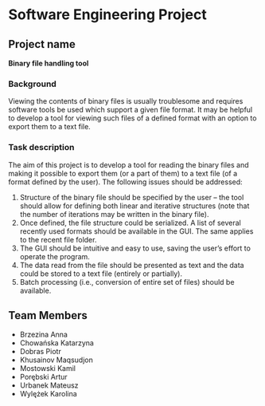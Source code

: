 # Software Engineering Project

## Project name
**Binary file handling tool**

### Background

Viewing the contents of binary files is usually troublesome and requires software tools be  used  which  support  a  given  file  format.   It  may  be  helpful  to  develop  a  tool  for viewing such files of a defined format with an option to export them to a text file.

### Task description

The aim of this project is to develop a tool for reading the binary files and making it possible to export them (or a part of them) to a text file (of a format defined by the user).  The following issues should be addressed:

1. Structure of the binary file should be specified by the user – the tool should allow for defining both linear and iterative structures (note that the number of iterations may be written in the binary file).
2. Once defined, the file structure could be serialized.  A list of several recently used formats should be available in the GUI. The same applies to the recent file folder.
3. The GUI should be intuitive and easy to use, saving the user’s effort to operate the program.
4. The data read from the file should be presented as text and the data could be stored to a text file (entirely or partially).
5. Batch processing (i.e., conversion of entire set of files) should be available.

## Team Members

- Brzezina Anna
- Chowańska Katarzyna
- Dobras Piotr
- Khusainov Maqsudjon
- Mostowski Kamil
- Porębski Artur
- Urbanek Mateusz
- Wylężek Karolina
